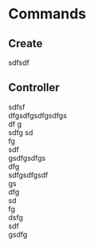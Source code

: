 # Commands

## Create
sdfsdf

## Controller
sdfsf  
dfgsdfgsdfgsdfgs  
df g  
sdfg 
sd  
fg  
sdf  
gsdfgsdfgs  
dfg  
sdfgsdfgsdf  
gs  
dfg  
sd  
fg  
dsfg  
sdf  
gsdfg
